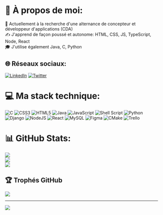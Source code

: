 # 💫 À propos de moi:
🔎 Actuellement à la recherche d'une alternance de concepteur et développeur d'applications (CDA) <br>✍️ J'apprend de façon poussé et autonome: HTML, CSS, JS, TypeScript, Node, React<br>🎓 J'utilise également Java, C, Python


## 🌐 Réseaux sociaux:
[![LinkedIn](https://img.shields.io/badge/LinkedIn-%230077B5.svg?logo=linkedin&logoColor=white)](https://linkedin.com/in/ludovicans) [![Twitter](https://img.shields.io/badge/Twitter-%231DA1F2.svg?logo=Twitter&logoColor=white)](https://twitter.com/AnselinLudovic) 

# 💻 Ma stack technique:
![C](https://img.shields.io/badge/c-%2300599C.svg?style=for-the-badge&logo=c&logoColor=white) ![CSS3](https://img.shields.io/badge/css3-%231572B6.svg?style=for-the-badge&logo=css3&logoColor=white) ![HTML5](https://img.shields.io/badge/html5-%23E34F26.svg?style=for-the-badge&logo=html5&logoColor=white) ![Java](https://img.shields.io/badge/java-%23ED8B00.svg?style=for-the-badge&logo=java&logoColor=white) ![JavaScript](https://img.shields.io/badge/javascript-%23323330.svg?style=for-the-badge&logo=javascript&logoColor=%23F7DF1E) ![Shell Script](https://img.shields.io/badge/shell_script-%23121011.svg?style=for-the-badge&logo=gnu-bash&logoColor=white) ![Python](https://img.shields.io/badge/python-3670A0?style=for-the-badge&logo=python&logoColor=ffdd54) ![Django](https://img.shields.io/badge/django-%23092E20.svg?style=for-the-badge&logo=django&logoColor=white) ![NodeJS](https://img.shields.io/badge/node.js-6DA55F?style=for-the-badge&logo=node.js&logoColor=white) ![React](https://img.shields.io/badge/react-%2320232a.svg?style=for-the-badge&logo=react&logoColor=%2361DAFB) ![MySQL](https://img.shields.io/badge/mysql-%2300f.svg?style=for-the-badge&logo=mysql&logoColor=white) 	![Figma](https://img.shields.io/badge/figma-%23F24E1E.svg?style=for-the-badge&logo=figma&logoColor=white) ![CMake](https://img.shields.io/badge/CMake-%23008FBA.svg?style=for-the-badge&logo=cmake&logoColor=white) ![Trello](https://img.shields.io/badge/Trello-%23026AA7.svg?style=for-the-badge&logo=Trello&logoColor=white)
# 📊 GitHub Stats:
![](https://github-readme-stats.vercel.app/api?username=LudovicAns&theme=swift&hide_border=false&include_all_commits=true&count_private=true)<br/>
![](https://github-readme-streak-stats.herokuapp.com/?user=LudovicAns&theme=swift&hide_border=false)<br/>
![](https://github-readme-stats.vercel.app/api/top-langs/?username=LudovicAns&theme=swift&hide_border=false&include_all_commits=true&count_private=true&layout=compact)

## 🏆 Trophés GitHub
![](https://github-profile-trophy.vercel.app/?username=LudovicAns&theme=flat&no-frame=false&no-bg=false&margin-w=4)

---
[![](https://visitcount.itsvg.in/api?id=LudovicAns&icon=3&color=12)](https://visitcount.itsvg.in)
